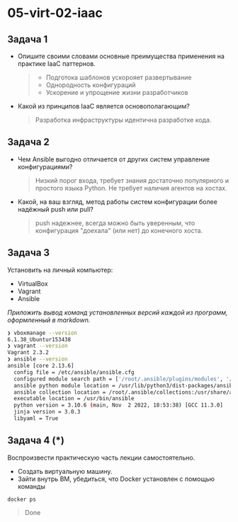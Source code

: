 # 05-virt-02-iaac

## Задача 1

- Опишите своими словами основные преимущества применения на практике IaaC паттернов.
    > - Подготока шаблонов ускорояет развертывание 
    > - Однородность конфигураций
    > - Ускорение и упрощение жизни разработчиков
- Какой из принципов IaaC является основополагающим?
    > Разработка инфраструктуры идентична разработке кода.

## Задача 2

- Чем Ansible выгодно отличается от других систем управление конфигурациями?
    > Низкий порог входа, требует знания достаточно популярного и простого языка Python. Не требует наличия агентов на хостах.
- Какой, на ваш взгляд, метод работы систем конфигурации более надёжный push или pull?
    > push надежнее, всегда можно быть уверенным, что конфигурация "доехала" (или нет) до конечного хоста.
    

## Задача 3

Установить на личный компьютер:

- VirtualBox
- Vagrant
- Ansible

*Приложить вывод команд установленных версий каждой из программ, оформленный в markdown.*

```bash
❯ vboxmanage --version
6.1.38_Ubuntur153438
❯ vagrant --version
Vagrant 2.3.2
❯ ansible --version
ansible [core 2.13.6]
  config file = /etc/ansible/ansible.cfg
  configured module search path = ['/root/.ansible/plugins/modules', '/usr/share/ansible/plugins/modules']
  ansible python module location = /usr/lib/python3/dist-packages/ansible
  ansible collection location = /root/.ansible/collections:/usr/share/ansible/collections
  executable location = /usr/bin/ansible
  python version = 3.10.6 (main, Nov  2 2022, 18:53:38) [GCC 11.3.0]
  jinja version = 3.0.3
  libyaml = True
```


## Задача 4 (*)

Воспроизвести практическую часть лекции самостоятельно.

- Создать виртуальную машину.
- Зайти внутрь ВМ, убедиться, что Docker установлен с помощью команды
```
docker ps
```
> Done
